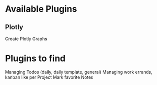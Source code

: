 # Available Plugins
## Plotly
Create Plotly Graphs

# Plugins to find
Managing Todos (daily, daily template, general)
Managing work errands, kanban like per Project
Mark favorite Notes
